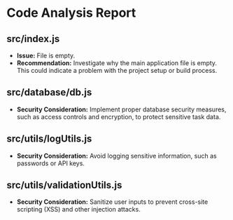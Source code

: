 # Code Analysis Report

## src/index.js

- **Issue:** File is empty.
- **Recommendation:** Investigate why the main application file is empty. This could indicate a problem with the project setup or build process.

## src/database/db.js

- **Security Consideration:** Implement proper database security measures, such as access controls and encryption, to protect sensitive task data.

## src/utils/logUtils.js

- **Security Consideration:** Avoid logging sensitive information, such as passwords or API keys.

## src/utils/validationUtils.js

- **Security Consideration:** Sanitize user inputs to prevent cross-site scripting (XSS) and other injection attacks.
